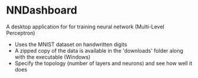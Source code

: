 # NNDashboard

A desktop application for for training neural network (Multi-Level Perceptron)

* Uses the MNIST dataset on handwritten digits
* A zipped copy of the data is available in the 'downloads' folder along with the executable (Windows)
* Specify the topology (number of layers and neurons) and see how well it does
